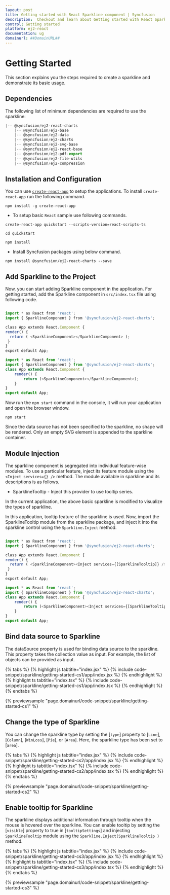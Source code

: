 ```yaml
---
layout: post
title: Getting started with React Sparkline component | Syncfusion
description:  Checkout and learn about Getting started with React Sparkline component of Syncfusion Essential JS 2 and more details.
control: Getting started 
platform: ej2-react
documentation: ug
domainurl: ##DomainURL##
---
```


# Getting Started

This section explains you the steps required to create a sparkline and demonstrate its basic usage.

## Dependencies

The following list of minimum dependencies are required to use the sparkline:

```ts
|-- @syncfusion/ej2-react-charts
    |-- @syncfusion/ej2-base
    |-- @syncfusion/ej2-data
    |-- @syncfusion/ej2-charts
    |-- @syncfusion/ej2-svg-base
    |-- @syncfusion/ej2-react-base
    |-- @syncfusion/ej2-pdf-export
    |-- @syncfusion/ej2-file-utils
    |-- @syncfusion/ej2-compression
```

## Installation and Configuration

You can use [`create-react-app`](https://github.com/facebookincubator/create-react-app) to setup the applications.
To install `create-react-app` run the following command.

```
npm install -g create-react-app
```

* To setup basic `React` sample use following commands.

<div class='tsx'>

```
create-react-app quickstart --scripts-version=react-scripts-ts

cd quickstart

npm install

```

</div>

* Install Syncfusion packages using below command.

```
npm install @syncfusion/ej2-react-charts --save
```

## Add Sparkline to the Project

Now, you can start adding Sparkline component in the application. For getting started, add the Sparkline component in `src/index.tsx` file using following code.



```ts

import * as React from 'react';
import { SparklineComponent } from '@syncfusion/ej2-react-charts';

class App extends React.Component {
render() {
  return ( <SparklineComponent></SparklineComponent> );
 }
}
export default App;

```

```ts
import * as React from 'react';
import { SparklineComponent } from '@syncfusion/ej2-react-charts';
class App extends React.Component {
    render() {
        return (<SparklineComponent></SparklineComponent>);
    }
}
export default App;
```

Now run the `npm start` command in the console, it will run your application and open the browser window.

```
npm start
```

Since the data source has not been specified to the sparkline, no shape will be rendered. Only an empty SVG element is appended to the sparkline container.

## Module Injection

The sparkline component is segregated into individual feature-wise modules. To use a particular feature, inject its feature module using the `<Inject services={} />` method. The module available in sparkline and its descriptions is as follows.

* SparklineTooltip - Inject this provider to use tooltip series.

In the current application, the above basic sparkline is modified to visualize the types of sparkline.

In this application, tooltip feature of the sparkline is used. Now, import the SparklineTooltip module from the sparkline package, and inject it into the sparkline control using the `Sparkline.Inject` method.



```ts

import * as React from 'react';
import { SparklineComponent } from '@syncfusion/ej2-react-charts';

class App extends React.Component {
render() {
  return ( <SparklineComponent><Inject services={[SparklineTooltip]} /></SparklineComponent> );
 }
}
export default App;

```

```ts
import * as React from 'react';
import { SparklineComponent } from '@syncfusion/ej2-react-charts';
class App extends React.Component {
    render() {
        return (<SparklineComponent><Inject services={[SparklineTooltip]}/></SparklineComponent>);
    }
}
export default App;
```

## Bind data source to Sparkline

The dataSource property is used for binding data source to the sparkline. This property takes the collection value as input. For example, the list of objects can be provided as input.

{% tabs %}
{% highlight js tabtitle="index.jsx" %}
{% include code-snippet/sparkline/getting-started-cs1/app/index.jsx %}
{% endhighlight %}
{% highlight ts tabtitle="index.tsx" %}
{% include code-snippet/sparkline/getting-started-cs1/app/index.tsx %}
{% endhighlight %}
{% endtabs %}

 {% previewsample "page.domainurl/code-snippet/sparkline/getting-started-cs1" %}

## Change the type of Sparkline

You can change the sparkline type by setting the [`type`] property to [`Line`], [`Column`], [`WinLoss`], [`Pie`], or [`Area`]. Here, the sparkline type has been set to [`area`].

{% tabs %}
{% highlight js tabtitle="index.jsx" %}
{% include code-snippet/sparkline/getting-started-cs2/app/index.jsx %}
{% endhighlight %}
{% highlight ts tabtitle="index.tsx" %}
{% include code-snippet/sparkline/getting-started-cs2/app/index.tsx %}
{% endhighlight %}
{% endtabs %}

 {% previewsample "page.domainurl/code-snippet/sparkline/getting-started-cs2" %}

## Enable tooltip for Sparkline

The sparkline displays additional information through tooltip when the mouse is hovered over the sparkline. You can enable tooltip by setting the [`visible`] property to true in [`tooltipSettings`] and injecting `SparklineTooltip` module using the `Sparkline.Inject(SparklineTooltip )` method.

{% tabs %}
{% highlight js tabtitle="index.jsx" %}
{% include code-snippet/sparkline/getting-started-cs3/app/index.jsx %}
{% endhighlight %}
{% highlight ts tabtitle="index.tsx" %}
{% include code-snippet/sparkline/getting-started-cs3/app/index.tsx %}
{% endhighlight %}
{% endtabs %}

 {% previewsample "page.domainurl/code-snippet/sparkline/getting-started-cs3" %}